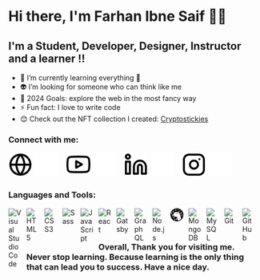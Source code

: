 # Hi there, I'm Farhan Ibne Saif  👋🏻



## I'm a Student, Developer, Designer, Instructor and a learner !!

- 🌱 I’m currently learning everything 🤣
- 👽 I’m looking for someone who can think like me 
- 🥅 2024 Goals: explore the web in the most fancy way
- ⚡ Fun fact: I love to write code 
- 😊 Check out the NFT collection I created: [Cryptostickies](https://opensea.io/collection/cryptostickies-100)

### Connect with me:

[![website](./img/globe-light.svg)](https://farhanibnesaif.vercel.app#gh-light-mode-only)
[![website](./img/globe-dark.svg)](https://farhanibnesaif.vercel.app#gh-dark-mode-only)
&nbsp;&nbsp;
[![website](./img/youtube-light.svg)](https://www.youtube.com/channel/UCabGhBBtTu2Ul_aiGy0BMaw#gh-light-mode-only)
[![website](./img/youtube-dark.svg)](https://www.youtube.com/channel/UCabGhBBtTu2Ul_aiGy0BMaw#gh-dark-mode-only)
&nbsp;&nbsp;
[![website](./img/linkedin-light.svg)](https://www.linkedin.com/in/farhan-ibne-saif-b752ab221/#gh-light-mode-only)
[![website](./img/linkedin-dark.svg)](https://www.linkedin.com/in/farhan-ibne-saif-b752ab221/#gh-dark-mode-only)
&nbsp;&nbsp;
[![website](./img/instagram-light.svg)](https://www.instagram.com/farhanibne_saif/r#gh-light-mode-only)
[![website](./img/instagram-dark.svg)](https://www.instagram.com/farhanibne_saif/#gh-dark-mode-only)

### Languages and Tools:

<img align="left" alt="Visual Studio Code" width="26px" src="https://cdn.jsdelivr.net/gh/devicons/devicon/icons/vscode/vscode-original.svg" style="padding-right:10px;" />
<img align="left" alt="HTML5" width="26px" src="https://cdn.jsdelivr.net/gh/devicons/devicon/icons/html5/html5-original.svg" style="padding-right:10px;" />
<img align="left" alt="CSS3" width="26px" src="https://cdn.jsdelivr.net/gh/devicons/devicon/icons/css3/css3-original.svg" style="padding-right:10px;" />
<img align="left" alt="Sass" width="26px" src="https://cdn.jsdelivr.net/gh/devicons/devicon/icons/sass/sass-original.svg" style="padding-right:10px;" />
<img align="left" alt="JavaScript" width="26px" src="https://cdn.jsdelivr.net/gh/devicons/devicon/icons/javascript/javascript-original.svg" style="padding-right:10px;" />
<img align="left" alt="React" width="26px" src="https://cdn.jsdelivr.net/gh/devicons/devicon/icons/react/react-original.svg" style="padding-right:10px;" />
<img align="left" alt="Gatsby" width="26px" src="https://cdn.jsdelivr.net/gh/devicons/devicon/icons/gatsby/gatsby-original.svg" style="padding-right:10px;" />
<img align="left" alt="GraphQL" width="26px" src="https://cdn.jsdelivr.net/gh/devicons/devicon/icons/graphql/graphql-plain.svg" style="padding-right:10px;" />
<img align="left" alt="Node.js" width="26px" src="https://cdn.jsdelivr.net/gh/devicons/devicon/icons/nodejs/nodejs-original.svg" style="padding-right:10px;" />
<img align="left" alt="Deno" width="26px" src="./img/deno-light.svg" style="padding-right:10px;" />
<img align="left" alt="MongoDB" width="26px" src="https://cdn.jsdelivr.net/gh/devicons/devicon/icons/mongodb/mongodb-original.svg" style="padding-right:10px;" />
<img align="left" alt="MySQL" width="26px" src="https://cdn.jsdelivr.net/gh/devicons/devicon/icons/mysql/mysql-original.svg" style="padding-right:10px;" />
<img align="left" alt="Git" width="26px" src="https://cdn.jsdelivr.net/gh/devicons/devicon/icons/git/git-original.svg" style="padding-right:10px;" />
<img align="left" alt="GitHub" width="26px" src="https://user-images.githubusercontent.com/3369400/139447912-e0f43f33-6d9f-45f8-be46-2df5bbc91289.png" style="padding-right:10px;" />


<br />


---

### Overall, Thank you for visiting me. Never stop learning. Because learning is the only thing that can lead you to success. Have a nice day. 
